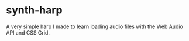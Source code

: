 # synth-harp

A very simple harp I made to learn loading audio files with the Web Audio API and CSS Grid.
